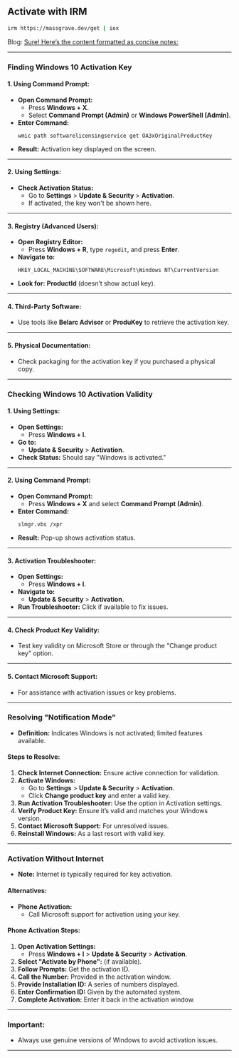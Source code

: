 ## Activate with IRM

```BASH
irm https://massgrave.dev/get | iex
```
Blog: [Sure! Here’s the content formatted as concise notes:](https://medium.com/@alexads108/activate-windows-with-one-command-no-need-to-look-for-the-activation-tool-activation-code-anymore-b73b5c1fd8d5)

---

### Finding Windows 10 Activation Key

#### 1. **Using Command Prompt:**
- **Open Command Prompt:**
  - Press **Windows + X**.
  - Select **Command Prompt (Admin)** or **Windows PowerShell (Admin)**.
- **Enter Command:**
  ```shell
  wmic path softwarelicensingservice get OA3xOriginalProductKey
  ```
- **Result:** Activation key displayed on the screen.

---

#### 2. **Using Settings:**
- **Check Activation Status:**
  - Go to **Settings** > **Update & Security** > **Activation**.
  - If activated, the key won't be shown here.

---

#### 3. **Registry (Advanced Users):**
- **Open Registry Editor:**
  - Press **Windows + R**, type `regedit`, and press **Enter**.
- **Navigate to:**
  ```
  HKEY_LOCAL_MACHINE\SOFTWARE\Microsoft\Windows NT\CurrentVersion
  ```
- **Look for:** **ProductId** (doesn’t show actual key).

---

#### 4. **Third-Party Software:**
- Use tools like **Belarc Advisor** or **ProduKey** to retrieve the activation key.

---

#### 5. **Physical Documentation:**
- Check packaging for the activation key if you purchased a physical copy.

---

### Checking Windows 10 Activation Validity

#### 1. **Using Settings:**
- **Open Settings:**
  - Press **Windows + I**.
- **Go to:**
  - **Update & Security** > **Activation**.
- **Check Status:** Should say "Windows is activated."

---

#### 2. **Using Command Prompt:**
- **Open Command Prompt:**
  - Press **Windows + X** and select **Command Prompt (Admin)**.
- **Enter Command:**
  ```shell
  slmgr.vbs /xpr
  ```
- **Result:** Pop-up shows activation status.

---

#### 3. **Activation Troubleshooter:**
- **Open Settings:**
  - Press **Windows + I**.
- **Navigate to:**
  - **Update & Security** > **Activation**.
- **Run Troubleshooter:** Click if available to fix issues.

---

#### 4. **Check Product Key Validity:**
- Test key validity on Microsoft Store or through the "Change product key" option.

---

#### 5. **Contact Microsoft Support:**
- For assistance with activation issues or key problems.

---

### Resolving "Notification Mode"

- **Definition:** Indicates Windows is not activated; limited features available.

#### Steps to Resolve:
1. **Check Internet Connection:** Ensure active connection for validation.
2. **Activate Windows:**
   - Go to **Settings** > **Update & Security** > **Activation**.
   - Click **Change product key** and enter a valid key.
3. **Run Activation Troubleshooter:** Use the option in Activation settings.
4. **Verify Product Key:** Ensure it’s valid and matches your Windows version.
5. **Contact Microsoft Support:** For unresolved issues.
6. **Reinstall Windows:** As a last resort with valid key.

---

### Activation Without Internet

- **Note:** Internet is typically required for key activation.

#### Alternatives:
- **Phone Activation:**
  - Call Microsoft support for activation using your key.

#### Phone Activation Steps:
1. **Open Activation Settings:**
   - Press **Windows + I** > **Update & Security** > **Activation**.
2. **Select "Activate by Phone":** (if available).
3. **Follow Prompts:** Get the activation ID.
4. **Call the Number:** Provided in the activation window.
5. **Provide Installation ID:** A series of numbers displayed.
6. **Enter Confirmation ID:** Given by the automated system.
7. **Complete Activation:** Enter it back in the activation window.

---

### Important:
- Always use genuine versions of Windows to avoid activation issues.

---

